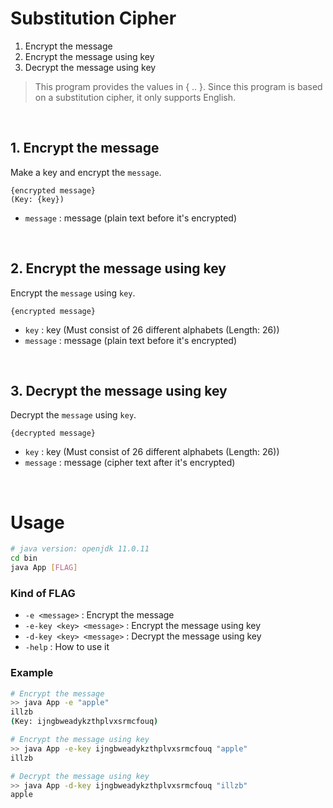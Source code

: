 # Substitution Cipher

1. Encrypt the message
2. Encrypt the message using key
3. Decrypt the message using key
<!-- 2. Decrypt the message (Preparing..) -->

> This program provides the values in { .. }.
> Since this program is based on a substitution cipher, it only supports English.

<br />

## 1. Encrypt the message

Make a key and encrypt the `message`.

    {encrypted message}
    (Key: {key})

- `message` : message (plain text before it's encrypted)

<br />

## 2. Encrypt the message using key

Encrypt the `message` using `key`.

    {encrypted message}

- `key` : key (Must consist of 26 different alphabets (Length: 26))
- `message` : message (plain text before it's encrypted)

<br />

## 3. Decrypt the message using key

Decrypt the `message` using `key`.

    {decrypted message}

- `key` : key (Must consist of 26 different alphabets (Length: 26))
- `message` : message (cipher text after it's encrypted)

<br />

# Usage

```Bash
# java version: openjdk 11.0.11
cd bin
java App [FLAG]
```

### Kind of FLAG
- `-e <message>` : Encrypt the message
- `-e-key <key> <message>` : Encrypt the message using key
- `-d-key <key> <message>` : Decrypt the message using key
- `-help` : How to use it
<!-- - `-d <message>` : Decrypt the message -->

### Example
```Bash
# Encrypt the message
>> java App -e "apple"
illzb
(Key: ijngbweadykzthplvxsrmcfouq)

# Encrypt the message using key
>> java App -e-key ijngbweadykzthplvxsrmcfouq "apple"
illzb

# Decrypt the message using key
>> java App -d-key ijngbweadykzthplvxsrmcfouq "illzb"
apple
```
